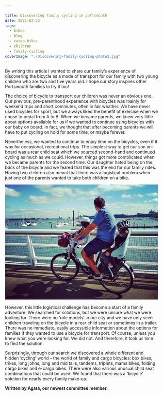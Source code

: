 ```yaml
---

title: Discovering family cycling in portsmouth
date: 2021-02-22
tags:  
  - bikes
  - blog 
  - cargo-bikes
  - children
  - family-cycling
coverImage: "./Discovering-family-cycling-photo3.jpg"
---
```


By writing this article I wanted to share our family’s experience of discovering the bicycle as a mode of transport for our family with two young children who are two and five years old. I hope our story inspires other Portsmouth families to try it too!

The choice of bicycle to transport our children was never an obvious one. Our previous, pre-parenthood experience with bicycles was mainly for weekend trips and short commutes, often in fair weather. We have never used bicycles for sport, but we always liked the benefit of exercise when we chose to pedal from A to B. When we became parents, we knew very little about options available for us if we wanted to continue using bicycles with our baby on board. In fact, we thought that after becoming parents we will have to put cycling on hold for some time, or maybe forever. 

Nevertheless, we wanted to continue to enjoy time on the bicycles, even if it was for occasional, recreational trips. The simplest way to get our son on-board was a rear child seat which we sourced second-hand and continued cycling as much as we could. However, things got more complicated when we became parents for the second time. Our daughter hated being on the back of the bicycle and we feared that this was the end for our family rides. Having two children also meant that there was a logistical problem when just one of the parents wanted to take both children on a bike.

![](./Discovering-Family-cycling-photo1.jpg)

However, this little logistical challenge has become a start of a family adventure. We searched for solutions, but we were unsure what we were looking for. There were no ‘role models’ in our city and we have only seen children traveling on the bicycle in a rear child seat or sometimes in a trailer. There was no immediate, easily accessible information about the options for families if they wanted to use a bicycle for transport. Of course, unless you knew what you were looking for. We did not. And therefore, it took us time to find the solution.  

Surprisingly, through our search we discovered a whole different and hidden ‘cycling’ world – the world of family and cargo bicycles: box bikes, trikes, long johns, long and mid tails, tandems, triplets, mama bikes, folding cargo bikes and e-cargo bikes. There were also various unusual child seat combinations that could be used. We found that there was a ‘bicycle’ solution for nearly every family make-up. 

**Written by Agata, our newest committee member.**

